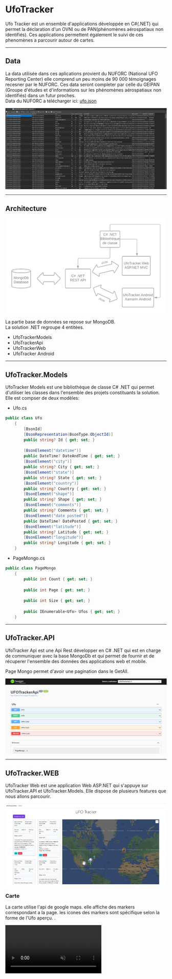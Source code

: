 # UfoTracker

Ufo Tracker est un ensemble d'applications développée en C#(.NET) qui permet la déclaration d'un OVNI ou de PAN(phénomènes aérospatiaux non identifiés).
Ces applications permettent également le suivi de ces phenomènes a parcourir autour de cartes.

---

## Data

La data utilisée dans ces aplications provient du NUFORC (National UFO Reporting Center) elle comprend un peu moins de 90 000 témoignages recesner par le NUFORC. Ces data seront completer par celle du GEIPAN (Groupe d'études et d'informations sur les phénomènes aérospatiaux non identifiés) dans un futur proches.<br>
Data du NUFORC a télécharger ici:  [ufo.json](ufo.json)

![DataNavicat](ImgForDoc/data_navicat.png)

--- 
## Architecture

![ArchitectureUfotracker](ImgForDoc/Architecture_UfoTracker.png)

La partie base de données se repose sur MongoDB.<br> 
La solution .NET regroupe 4 entitées. 
- UfoTrackerModels
- UfoTrackerApi
- UfoTrackerWeb
- UfoTracker Android
--- 


## UfoTracker.Models

UfoTracker Models est une bibliothèque de classe C# .NET qui permet d'utiliser les classes dans l'ensemble des projets constituants la solution. 
Elle est compser de deux modèles:
- Ufo.cs

``` C#
public class Ufo
    {
        [BsonId]
        [BsonRepresentation(BsonType.ObjectId)]
        public string? Id { get; set; }

        [BsonElement("datetime")]
        public DateTime? DateAndTime { get; set; }
        [BsonElement("city")]
        public string? City { get; set; }
        [BsonElement("state")]
        public string? State { get; set; }
        [BsonElement("country")]
        public string? Country { get; set; }
        [BsonElement("shape")]
        public string? Shape { get; set; }
        [BsonElement("comments")]
        public string? Comments { get; set; }
        [BsonElement("date posted")]
        public DateTime? DatePosted { get; set; }
        [BsonElement("latitude")]
        public string? Latitude { get; set; }
        [BsonElement("longitude")]
        public string? Longitude { get; set; }
    }
```
- PageMongo.cs
``` C#
public class PageMongo
    {
        public int Count { get; set; }

        public int Page { get; set; }

        public int Size { get; set; }

        public IEnumerable<Ufo> Ufos { get; set; }
    }
```

--- 
## UfoTracker.API

UfoTracker Api est une Api Rest développer en C# .NET qui est en charge de communiquer avec la base MongoDb et qui permet de fournir et de récuperer l'ensemble des données des applications web et mobile.

Page Mongo permet d'avoir une pagination dans le GetAll.

![Api](ImgForDoc/API.png)

--- 
## UfoTracker.WEB

UfoTracker Web est une application Web ASP.NET qui s'appuye sur UfoTracker.API et UfoTracker.Models. Elle dispose de plusieurs features que nous allons parcourir.

![Web_Home](ImgForDoc/Web_Home.png)

### Carte 
La carte utilise l'api de google maps. elle affiche des markers correspondant a la page. 
les icones des markers sont spécifique selon la forme de l'Ufo aperçu.  .

<video autoplay loop muted playsinline>
  <source src="[/videos/space/bloop-flowers.mov](https://user-images.githubusercontent.com/28070766/185203747-1ad9dd7f-c6b8-4a72-9c43-f03777078d92.mp4)" type="video/mp4">
</video>



